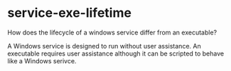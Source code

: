 service-exe-lifetime
====================
How does the lifecycle of a windows service differ from an executable?

A Windows service is designed to run without user assistance. An executable requires user assistance although it can be
scripted to behave like a Windows serivce.


